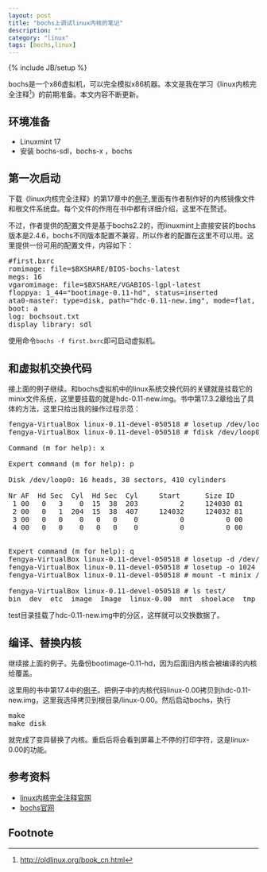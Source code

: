 ```yaml
---
layout: post
title: "bochs上调试linux内核的笔记"
description: ""
category: "linux"
tags: [bochs,linux]
---
```

{% include JB/setup %}

bochs是一个x86虚拟机，可以完全模拟x86机器。本文是我在学习《linux内核完全注释[^1]》的前期准备。本文内容不断更新。

[^1]: <http://oldlinux.org/book_cn.html>

## 环境准备

* Linuxmint 17
* 安装 bochs-sdl，bochs-x ，bochs

## 第一次启动

下载《linux内核完全注释》的第17章中的[例子](http://oldlinux.org/Linux.old/bochs/linux-0.11-devel-050518.zip),里面有作者制作好的内核镜像文件和根文件系统盘。每个文件的作用在书中都有详细介绍，这里不在赘述。

不过，作者提供的配置文件是基于bochs2.2的，而linuxmint上直接安装的bochs版本是2.4.6，bochs不同版本配置不兼容，所以作者的配置在这里不可以用。这里提供一份可用的配置文件，内容如下：

<pre class="prettyprint">
#first.bxrc
romimage: file=$BXSHARE/BIOS-bochs-latest 
megs: 16
vgaromimage: file=$BXSHARE/VGABIOS-lgpl-latest
floppya: 1_44="bootimage-0.11-hd", status=inserted
ata0-master: type=disk, path="hdc-0.11-new.img", mode=flat, cylinders=410, heads=16, spt=38
boot: a
log: bochsout.txt
display_library: sdl
</pre>

使用命令`bochs -f first.bxrc`即可启动虚拟机。

## 和虚拟机交换代码

接上面的例子继续。和bochs虚拟机中的linux系统交换代码的关键就是挂载它的minix文件系统，这里要挂载的就是hdc-0.11-new.img。书中第17.3.2章给出了具体的方法，这里只给出我的操作过程示范：


<pre class="prettyprint">
fengya-VirtualBox linux-0.11-devel-050518 # losetup /dev/loop0 hdc-0.11-new.img 
fengya-VirtualBox linux-0.11-devel-050518 # fdisk /dev/loop0

Command (m for help): x

Expert command (m for help): p

Disk /dev/loop0: 16 heads, 38 sectors, 410 cylinders

Nr AF  Hd Sec  Cyl  Hd Sec  Cyl     Start      Size ID
 1 00   0   3    0  15  38  203          2     124030 81
 2 00   0   1  204  15  38  407     124032     124032 81
 3 00   0   0    0   0   0    0          0          0 00
 4 00   0   0    0   0   0    0          0          0 00


Expert command (m for help): q
fengya-VirtualBox linux-0.11-devel-050518 # losetup -d /dev/loop0
fengya-VirtualBox linux-0.11-devel-050518 # losetup -o 1024 /dev/loop0 hdc-0.11-new.img 
fengya-VirtualBox linux-0.11-devel-050518 # mount -t minix /dev/loop0 test/

fengya-VirtualBox linux-0.11-devel-050518 # ls test/
bin  dev  etc  image  Image  linux-0.00  mnt  shoelace  tmp  usr  var                                                                                                               
</pre>


test目录挂载了hdc-0.11-new.img中的分区，这样就可以交换数据了。

## 编译、替换内核

继续接上面的例子。先备份bootimage-0.11-hd，因为后面旧内核会被编译的内核给覆盖。

这里用的书中第17.4中的[例子](http://oldlinux.org/Linux.old/bochs/linux-0.00-050613.zip)。把例子中的内核代码linux-0.00拷贝到hdc-0.11-new.img，这里我选择拷贝到根目录/linux-0.00。然后启动bochs，执行

<pre class="prettyprint">
make
make disk                                                                                                          
</pre>

就完成了变异替换了内核。重启后将会看到屏幕上不停的打印字符，这是linux-0.00的功能。




## 参考资料

* [linux内核完全注释官网](http://oldlinux.org)
* [bochs官网](http://bochs.sourceforge.net)

## Footnote



